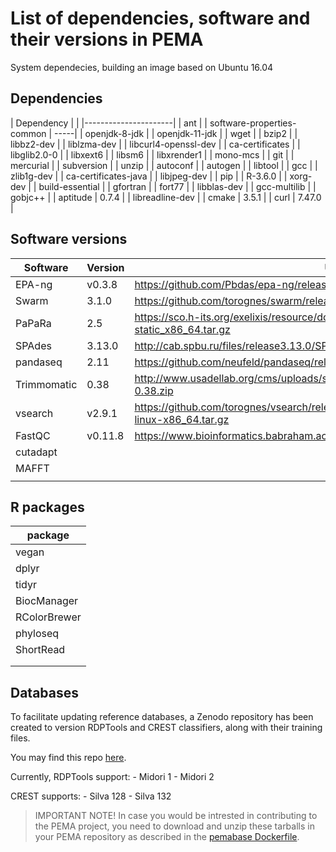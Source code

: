 # List of dependencies, software and their versions in PEMA 

System dependecies, building an image based on Ubuntu 16.04


## Dependencies

| Dependency           |            |
|----------------------|
| ant                  | 
| software-properties-common | -----|
| openjdk-8-jdk              |
| openjdk-11-jdk             |
| wget                       |
| bzip2                      |
| libbz2-dev                 |
| liblzma-dev                |
| libcurl4-openssl-dev       |
| ca-certificates            |
| libglib2.0-0               |
| libxext6                   |
| libsm6                     |
| libxrender1                |
| mono-mcs                   |
| git                        |
| mercurial                  |
| subversion                 |
| unzip                      |
| autoconf                   |
| autogen                    |
| libtool                    |
| gcc                        |
| zlib1g-dev                 |
| ca-certificates-java       |
| libjpeg-dev                |
| pip                        |
| R-3.6.0                    |
| xorg-dev                   |
| build-essential            |
| gfortran                   |
| fort77                     |
| libblas-dev                |
| gcc-multilib               |
| gobjc++                    |
| aptitude                   | 0.7.4  |
| libreadline-dev            |
| cmake                      | 3.5.1  |
| curl                       | 7.47.0 |      





## Software versions

| Software    | Version | Url                                                                                            |
|-------------|---------|------------------------------------------------------------------------------------------------|
| EPA-ng      | v0.3.8  | https://github.com/Pbdas/epa-ng/releases/tag/v0.3.8                                            |
| Swarm       | 3.1.0   | https://github.com/torognes/swarm/releases/tag/v3.1.0                                          |
| PaPaRa      | 2.5     | https://sco.h-its.org/exelixis/resource/download/software/papara_nt-2.5-static_x86_64.tar.gz   |
| SPAdes      | 3.13.0  | http://cab.spbu.ru/files/release3.13.0/SPAdes-3.13.0-Linux.tar.gz                              |
| pandaseq    | 2.11    | https://github.com/neufeld/pandaseq/releases/tag/v2.11                                         |
| Trimmomatic | 0.38    | http://www.usadellab.org/cms/uploads/supplementary/Trimmomatic/Trimmomatic-0.38.zip            |
| vsearch     | v2.9.1  | https://github.com/torognes/vsearch/releases/download/v2.9.1/vsearch-2.9.1-linux-x86_64.tar.gz |
| FastQC      | v0.11.8 | https://www.bioinformatics.babraham.ac.uk/projects/fastqc/fastqc_v0.11.8.zip                   |
| cutadapt    |         |                                                                                                |
| MAFFT       |         |                                                                                                |
|             |         |                                                                                                |





## R packages

| package      |
|--------------|
| vegan        |
| dplyr        |
| tidyr        |
| BiocManager  |
| RColorBrewer |
| phyloseq     |
| ShortRead    |
|              |
|              |



## Databases 

To facilitate updating reference databases, a Zenodo repository has been 
created to version RDPTools and CREST classifiers, along with their training 
files. 

You may find this repo [here]().

Currently, RDPTools support: 
    - Midori 1
    - Midori 2

CREST supports: 
    - Silva 128
    - Silva 132

> IMPORTANT NOTE! In case you would be intrested in contributing to the PEMA 
    project, you need to download and unzip these tarballs in your PEMA repository
    as described in the [pemabase Dockerfile](https://zenodo.org/record/5734317#.YaTg4HvP1hE).


